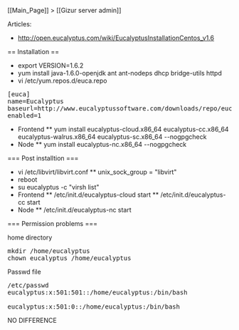 [[Main_Page]] > [[Gizur server admin]]

Articles:
* http://open.eucalyptus.com/wiki/EucalyptusInstallationCentos_v1.6

== Installation ==


* export VERSION=1.6.2
* yum install java-1.6.0-openjdk ant ant-nodeps dhcp bridge-utils httpd
* vi /etc/yum.repos.d/euca.repo
<pre>
[euca]
name=Eucalyptus
baseurl=http://www.eucalyptussoftware.com/downloads/repo/eucalyptus/1.6.2/yum/centos/
enabled=1
</pre>
* Frontend
** yum install eucalyptus-cloud.x86_64 eucalyptus-cc.x86_64 eucalyptus-walrus.x86_64 eucalyptus-sc.x86_64 --nogpgcheck
* Node
** yum install eucalyptus-nc.x86_64 --nogpgcheck

=== Post installtion ===

* vi /etc/libvirt/libvirt.conf
** unix_sock_group = "libvirt"
* reboot
* su eucalyptus -c "virsh list"
* Frontend
** /etc/init.d/eucalyptus-cloud start
** /etc/init.d/eucalyptus-cc start
* Node
** /etc/init.d/eucalyptus-nc start


=== Permission problems ===

home directory

<pre>
mkdir /home/eucalyptus
chown eucalyptus /home/eucalyptus
</pre>


Passwd file

<pre>
/etc/passwd
eucalyptus:x:501:501::/home/eucalyptus:/bin/bash

eucalyptus:x:501:0::/home/eucalyptus:/bin/bash
</pre>


NO DIFFERENCE
